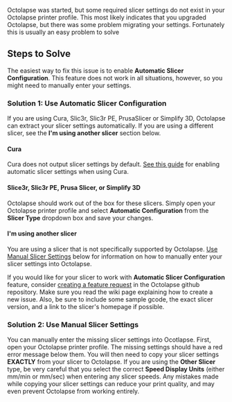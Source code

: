 Octolapse was started, but some required slicer settings do not exist in your Octolapse printer profile.  This most likely indicates that you upgraded Octolapse, but there was some problem migrating your settings.  Fortunately this is usually an easy problem to solve

## Steps to Solve

The easiest way to fix this issue is to enable **Automatic Slicer Configuration**.  This feature does not work in all situations, however, so you might need to manually enter your settings.

### Solution 1: Use Automatic Slicer Configuration
If you are using Cura, Slic3r, Slic3r PE, PrusaSlicer or Simplify 3D, Octolapse can extract your slicer settings automatically.  If you are using a different slicer, see the **I'm using another slicer** section below.

#### Cura
Cura does not output slicer settings by default.  <a href="https://github.com/FormerLurker/Octolapse/wiki/Automatic-Slicer-Settings#install-the-cura-settings-script" title="View the cura automatic slicer settings guide in a new window" target="_blank">See this guide</a> for enabling automatic slicer settings when using Cura.

#### Slice3r, Slic3r PE, Prusa Slicer, or Simplify 3D
Octolapse should work out of the box for these slicers.  Simply open your Octolapse printer profile and select **Automatic Configuration** from the **Slicer Type** dropdown box and save your changes.

#### I'm using another slicer
You are using a slicer that is not specifically supported by Octolapse.  [Use Manual Slicer Settings](#use-manual-slicer-settings) below for information on how to manually enter your slicer settings into Octolapse.

If you would like for your slicer to work with **Automatic Slicer Configuration** feature, consider  <a href="https://github.com/FormerLurker/Octolapse/wiki/Request-a-New-Feature" title="Request a Feature" target="_blank">creating a feature request</a> in the Octolapse github repository.  Make sure you read the wiki page explaining how to create a new issue.  Also, be sure to include some sample gcode, the exact slicer version, and a link to the slicer's homepage if possible.

### Solution 2: Use Manual Slicer Settings
You can manually enter the missing slicer settings into Ocotlapse.  First, open your Octolapse printer profile.  The missing settings should have a red error message below them.  You will then need to copy your slicer settings **EXACTLY** from your slicer to Octolapse.  If you are using the **Other Slicer** type, be very careful that you select the correct **Speed Display Units** (either mm/min or mm/sec) when entering any slicer speeds.  Any mistakes made while copying your slicer settings can reduce your print quality, and may even prevent Octolapse from working entirely.
